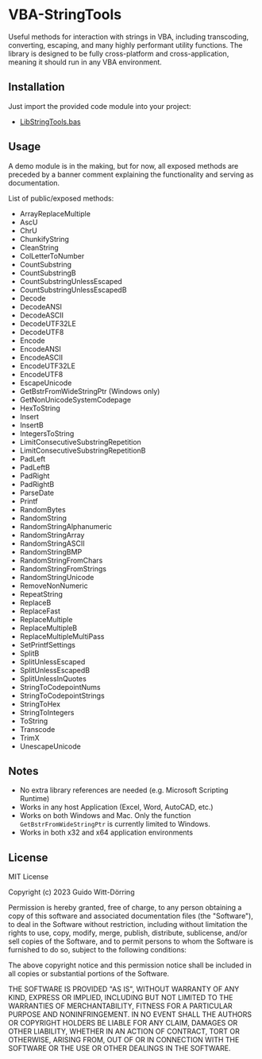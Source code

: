# VBA-StringTools

Useful methods for interaction with strings in VBA, including transcoding, converting, escaping, and many highly performant utility functions. The library is designed to be fully cross-platform and cross-application, meaning it should run in any VBA environment.

## Installation

Just import the provided code module into your project:

- [LibStringTools.bas](https://github.com/guwidoe/VBA-StringTools/blob/main/src/LibStringTools.bas)

## Usage

A demo module is in the making, but for now, all exposed methods are preceded by a banner comment explaining the functionality and serving as documentation.

List of public/exposed methods:

- ArrayReplaceMultiple
- AscU
- ChrU
- ChunkifyString
- CleanString
- ColLetterToNumber
- CountSubstring
- CountSubstringB
- CountSubstringUnlessEscaped
- CountSubstringUnlessEscapedB
- Decode
- DecodeANSI
- DecodeASCII
- DecodeUTF32LE
- DecodeUTF8
- Encode
- EncodeANSI
- EncodeASCII
- EncodeUTF32LE
- EncodeUTF8
- EscapeUnicode
- GetBstrFromWideStringPtr (Windows only)
- GetNonUnicodeSystemCodepage
- HexToString
- Insert
- InsertB
- IntegersToString
- LimitConsecutiveSubstringRepetition
- LimitConsecutiveSubstringRepetitionB
- PadLeft
- PadLeftB
- PadRight
- PadRightB
- ParseDate
- Printf
- RandomBytes
- RandomString
- RandomStringAlphanumeric
- RandomStringArray
- RandomStringASCII
- RandomStringBMP
- RandomStringFromChars
- RandomStringFromStrings
- RandomStringUnicode
- RemoveNonNumeric
- RepeatString
- ReplaceB
- ReplaceFast
- ReplaceMultiple
- ReplaceMultipleB
- ReplaceMultipleMultiPass
- SetPrintfSettings
- SplitB
- SplitUnlessEscaped
- SplitUnlessEscapedB
- SplitUnlessInQuotes
- StringToCodepointNums
- StringToCodepointStrings
- StringToHex
- StringToIntegers
- ToString
- Transcode
- TrimX
- UnescapeUnicode

## Notes

- No extra library references are needed (e.g. Microsoft Scripting Runtime)
- Works in any host Application (Excel, Word, AutoCAD, etc.)
- Works on both Windows and Mac. Only the function `GetBstrFromWideStringPtr` is currently limited to Windows.
- Works in both x32 and x64 application environments

## License

MIT License

Copyright (c) 2023 Guido Witt-Dörring

Permission is hereby granted, free of charge, to any person obtaining a copy of this software and associated documentation files (the "Software"), to deal in the Software without restriction, including without limitation the rights to use, copy, modify, merge, publish, distribute, sublicense, and/or sell copies of the Software, and to permit persons to whom the Software is furnished to do so, subject to the following conditions:

The above copyright notice and this permission notice shall be included in all copies or substantial portions of the Software.

THE SOFTWARE IS PROVIDED "AS IS", WITHOUT WARRANTY OF ANY KIND, EXPRESS OR IMPLIED, INCLUDING BUT NOT LIMITED TO THE WARRANTIES OF MERCHANTABILITY, FITNESS FOR A PARTICULAR PURPOSE AND NONINFRINGEMENT. IN NO EVENT SHALL THE AUTHORS OR COPYRIGHT HOLDERS BE LIABLE FOR ANY CLAIM, DAMAGES OR OTHER LIABILITY, WHETHER IN AN ACTION OF CONTRACT, TORT OR OTHERWISE, ARISING FROM, OUT OF OR IN CONNECTION WITH THE SOFTWARE OR THE USE OR OTHER DEALINGS IN THE SOFTWARE.
